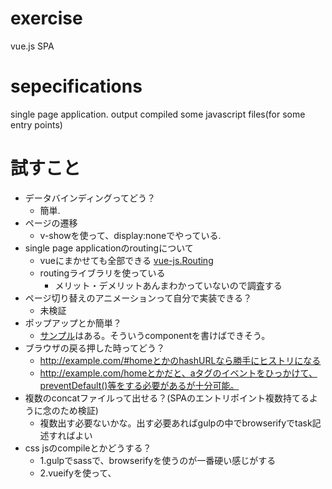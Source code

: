 # exercise
vue.js SPA

# sepecifications
single page application.
output compiled some javascript files(for some entry points)

# 試すこと

* データバインディングってどう？
    * 簡単.
* ページの遷移
    * v-showを使って、display:noneでやっている.
* single page applicationのroutingについて
    * vueにまかせても全部できる [vue-js.Routing](http://vuejs.org/guide/application.html#Routing)
    * routingライブラリを使っている
        * メリット・デメリットあんまわかっていないので調査する
* ページ切り替えのアニメーションって自分で実装できる？
    * 未検証
* ポップアップとか簡単？
    * [サンプル](http://www.tejitak.com/blog/?p=821)はある。そういうcomponentを書けばできそう。
* ブラウザの戻る押した時ってどう？
    * http://example.com/#homeとかのhashURLなら勝手にヒストリになる
    * http://example.com/homeとかだと、aタグのイベントをひっかけて、preventDefault()等をする必要があるが十分可能。
* 複数のconcatファイルって出せる？(SPAのエントリポイント複数持てるように念のため検証)
    * 複数出す必要ないかな。出す必要あればgulpの中でbrowserifyでtask記述すればよい
* css jsのcompileとかどうする？
    * 1.gulpでsassで、browserifyを使うのが一番硬い感じがする
    * 2.vueifyを使って、<style><template><script>をweb componentsライクに書くことも可能
        * 1でいいかな感
* テストとかってかける？
    * VMの中で、何かの操作をしたときに、vm.$dataについてアサーションをする感じ。[リンク](http://vuejs.org/guide/application.html#Unit_Testing)

# まとめること
* タイピング量どう？
    * まぁ普通
* デザイナーさんとの分業って大丈夫？
    * 先にエンジニアがフロントエンドの遷移をつくる必要がある(mock APIをたたいて、viewにbindingするところまで)
* 設計複雑になりそうなところは？
    * MVVMのVMの中で、イベントが発生することを考えると、ロジックがVM(vue)のインスタンスの中でごちゃごちゃしそう
        * [hacker news clone](https://github.com/yyx990803/vue-hackernews)をみておくとよさそう

# install

```
$ npm install
```

compile js
```
$ make watch-and-compile
```
